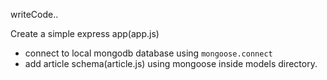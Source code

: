 writeCode..

Create a simple express app(app.js)

- connect to local mongodb database using `mongoose.connect`
- add article schema(article.js) using mongoose inside models directory.
